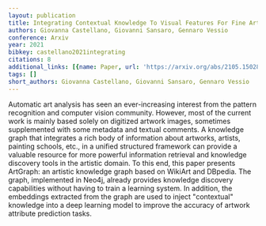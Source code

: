 ```yaml
---
layout: publication
title: Integrating Contextual Knowledge To Visual Features For Fine Art Classification
authors: Giovanna Castellano, Giovanni Sansaro, Gennaro Vessio
conference: Arxiv
year: 2021
bibkey: castellano2021integrating
citations: 8
additional_links: [{name: Paper, url: 'https://arxiv.org/abs/2105.15028'}]
tags: []
short_authors: Giovanna Castellano, Giovanni Sansaro, Gennaro Vessio
---
```

Automatic art analysis has seen an ever-increasing interest from the pattern
recognition and computer vision community. However, most of the current work is
mainly based solely on digitized artwork images, sometimes supplemented with
some metadata and textual comments. A knowledge graph that integrates a rich
body of information about artworks, artists, painting schools, etc., in a
unified structured framework can provide a valuable resource for more powerful
information retrieval and knowledge discovery tools in the artistic domain. To
this end, this paper presents ArtGraph: an artistic knowledge graph based on
WikiArt and DBpedia. The graph, implemented in Neo4j, already provides
knowledge discovery capabilities without having to train a learning system. In
addition, the embeddings extracted from the graph are used to inject
"contextual" knowledge into a deep learning model to improve the accuracy of
artwork attribute prediction tasks.